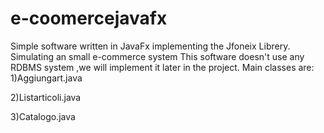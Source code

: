 # e-coomercejavafx
Simple software written in JavaFx implementing the Jfoneix Librery. Simulating an small e-commerce system
This software doesn't use any RDBMS system ,we will implement it later in the project.
Main classes are:
1)Aggiungart.java

2)Listarticoli.java

3)Catalogo.java
